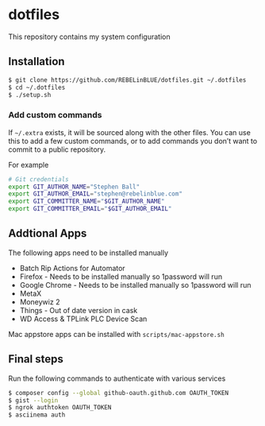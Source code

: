# dotfiles

This repository contains my system configuration

## Installation

```bash
$ git clone https://github.com/REBELinBLUE/dotfiles.git ~/.dotfiles
$ cd ~/.dotfiles
$ ./setup.sh
```

### Add custom commands

If `~/.extra` exists, it will be sourced along with the other files. You can use this to add a few custom commands, or to add commands you don’t want to commit to a public repository.

For example

```bash
# Git credentials
export GIT_AUTHOR_NAME="Stephen Ball"
export GIT_AUTHOR_EMAIL="stephen@rebelinblue.com"
export GIT_COMMITTER_NAME="$GIT_AUTHOR_NAME"
export GIT_COMMITTER_EMAIL="$GIT_AUTHOR_EMAIL"
```

## Addtional Apps

The following apps need to be installed manually

* Batch Rip Actions for Automator
* Firefox - Needs to be installed manually so 1password will run
* Google Chrome - Needs to be installed manually so 1password will run
* MetaX
* Moneywiz 2
* Things - Out of date version in cask
* WD Access & TPLink PLC Device Scan

Mac appstore apps can be installed with `scripts/mac-appstore.sh`

## Final steps

Run the following commands to authenticate with various services

```bash
$ composer config --global github-oauth.github.com OAUTH_TOKEN
$ gist --login
$ ngrok authtoken OAUTH_TOKEN
$ asciinema auth
```
